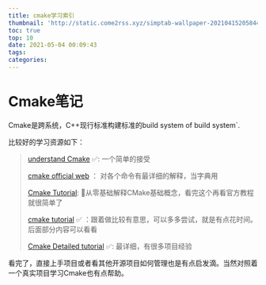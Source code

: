 ```yaml
---
title: cmake学习索引
thumbnail: 'http://static.come2rss.xyz/simptab-wallpaper-20210415205844.jpg'
toc: true
top: 10
date: 2021-05-04 00:09:43
tags:
categories:
---
```








# Cmake笔记



Cmake是跨系统，C++现行标准构建标准的build system of build system`.



比较好的学习资源如下：

> [understand Cmake](https://internalpointers.com/post/modern-cmake-beginner-introduction) ✅: 一个简单的接受
>
> [cmake official web](https://cmake.org/) ： 对各个命令有最详细的解释，当字典用
>
> [Cmake Tutorial](https://medium.com/@onur.dundar1/cmake-tutorial-585dd180109b): 💖从零基础解释CMake基础概念，看完这个再看官方教程就很简单了
>
> [cmake tutorial](https://cmake.org/cmake/help/latest/guide/tutorial/index.html) ✅ ：跟着做比较有意思，可以多多尝试，就是有点花时间。后面部分内容可以看看
>
> [Cmake Detailed tutorial](https://cliutils.gitlab.io/modern-cmake/chapters/intro/newcmake.html) ✅: 最详细，有很多项目经验

看完了，直接上手项目或者看其他开源项目如何管理也是有点启发滴。当然对照着一个真实项目学习Cmake也有点帮助。

<!-- more -->